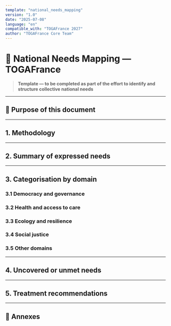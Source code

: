 ```yaml
---
template: "national_needs_mapping"
version: "1.0"
date: "2025-07-08"
language: "en"
compatible_with: "TOGAFrance 2027"
author: "TOGAFrance Core Team"
---
```


# 🧩 National Needs Mapping — TOGAFrance

> **Template — to be completed as part of the effort to identify and structure collective national needs**

---

## 🎯 Purpose of this document

<!-- Describe the intent: to build a shared base of national needs to guide the programme -->

---

## 1. Methodology

<!-- Explain sources (reports, studies, consultations...) and criteria for identifying needs -->

---

## 2. Summary of expressed needs

<!-- Synthesize the main collective needs expressed at the national level -->

---

## 3. Categorisation by domain

### 3.1 Democracy and governance  
<!-- ... -->

### 3.2 Health and access to care  
<!-- ... -->

### 3.3 Ecology and resilience  
<!-- ... -->

### 3.4 Social justice  
<!-- ... -->

### 3.5 Other domains  
<!-- ... -->

---

## 4. Uncovered or unmet needs

<!-- Highlight areas lacking public response or coherent strategy -->

---

## 5. Treatment recommendations

<!-- Propose directions for each family of needs (urgency, levers, stakeholders) -->

---

## 📎 Annexes

<!-- Tables, graphs, links to sources or supporting documents -->
